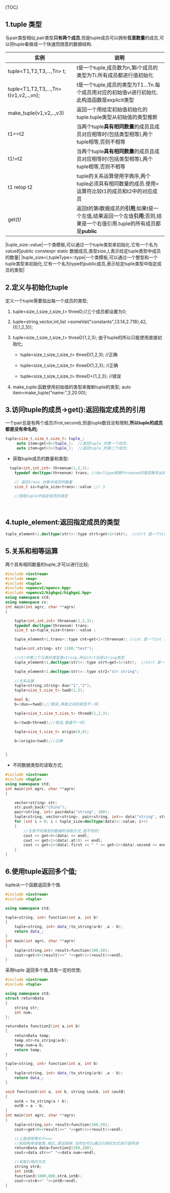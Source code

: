 [TOC]
## 1.tuple 类型
与pair类型相似,pair类型**只有两个成员**,但是tuple成员可以拥有**任意数量**的成员,可以将tuple看做成一个快速而随意的数据结构.


|实例|说明|
|------------|-----------|
|tuple<T1,T2,T3,...,Tn> t;|t是一个tuple,成员数为n,第i个成员的类型为Ti.所有成员都进行值初始化|
|tuple<T1,T2,T3,...,Tn> t(v1,v2,..,vn);|t是一个tuple,成员的类型为T1...Tn.每个成员用对应的初始值vi进行初始化.此构造函数是explicit类型|
|make_tuple(v1,v2,..,v3)|返回一个用给定初始值初始化的tuple.tuple类型从初始值的类型推断|
|t1==t2|当两个tuple**具有相同数量**的成员且成员对应相等时(包括类型相等),两个tuple相等,否则不相等|
|t1!=t2|当两个tuple**具有相同数量**的成员且成员对应相等时(包括类型相等),两个tuple相等,否则不相等|
|t1 relop t2|tuple的关系运算使用字典序,两个tuple必须具有相同数量的成员.使用<运算符比较t1的成员和t2中的对应成员|
|get<i>(t)|返回t的第i数据成员的**引用**;如果t是一个左值,结果返回一个左值**引用**;否则,结果是一个右值引用.tuple的所有成员都是**public**|

|tuple_size<tupleType>::value|一个类模板,可以通过一个tuple类型来初始化.它有一个名为value的public constexpr static 数据成员,类型size_t,表示给定tuple类型中成员的数量|
|tuple_size<i,tupleType>::type|一个类模板,可以通过一个整型和一个tuple类型来初始化,它有一个名为type的public成员,表示给定tuple类型中指定成员的类型|

## 2.定义与初始化tuple

定义一个tuple需要指出每一个成员的类型;
1. tuple<size_t,size_t,size_t> threeD;//三个成员都设置为0;
2. tuple<string,vector<double>,int,list<int> >someVal("constants",{3.14,2.718},42,{0,1,2,3});
3. tuple<size_t,size_t,size_t> threeD{1,2,3};   由于tuple的所以只能使用直接初始化;

    * tuple<size_t,size_t,size_t> threeD(1,2,3);   //正确
    * tuple<size_t,size_t,size_t> threeD{1,2,3};   //正确

    * tuple<size_t,size_t,size_t> threeD={1,2,3};   //错误

4. make_tuple:函数使用初始值的类型来推断tuple的类型;
   auto item=make_tuple("name:",3,20.00);

## 3.访问tuple的成员->get():返回指定成员的引用
一个pair总是有两个成员(first,second),但是tuple数目没有限制,**所以tuple的成员都是没有命名的;**
```cpp
tuple<size_t,size_t,size_t> tuple_;
     auto item=get<0>(tuple_);  //返回tuple_的第一个成员;
     auto item=get<1>(tuple_);  //返回tuple_的第二个成员;
```
* 获取tuple成员的数量和类型:
```cpp
  tuple<int,int,int> threenum(1,2,3);
    typedef decltype(threenum) trans; //decltype根据threenum的类型推导出类型

    // 返回trans 对象中成员的数量
	size_t sz=tuple_size<trans>::value ;// 3 

    //获取tuple中指定成员的类型

   
```
## 4.tuple_element:返回指定成员的类型
```cpp
tuple_element<1,decltype(str)>::type strt=get<1>(str); 	//strt 是一个string 类型
```

## 5.关系和相等运算
两个具有相同数量的tuple,才可以进行比较;
```cpp
#include <iostream>
#include <map>
#include <tuple>
#include <opencv2/opencv.hpp>
#include <opencv2/highgui/highgui.hpp>
using namespace std;
using namespace cv;
int main(int agrc, char **agrv)
{

	tuple<int,int,int> threenum(1,2,3);
	typedef decltype(threenum) trans;
	size_t sz=tuple_size<trans>::value ;

	tuple_element<1,trans>::type cnt=get<1>(threenum); //cnt 是一个int 类型

	tuple<int,string> str (100,"test");

	//str中第二个元素的类型是string,所以strt也是string类型
	tuple_element<1,decltype(str)>::type strt=get<1>(str); 	//strt 是一个string 类型

	tuple_element<1,decltype(str)>::type str2="str string";
	
	//关系运算
	tuple<string,string> duo("1","2");
	tuple<size_t,size_t> twoD(1,2);

	bool b;
	b=(duo==twoD);//错误,两者之间的类型不一样.

	tuple<size_t,size_t,size_t> threeD(1,2,3);

	b=(twoD<threeD);//错误,数量不一样;

	tuple<size_t,size_t> origin(0,0);

	b=(origin<twoD);//正确

	
}
```
* 不同数据类型的读取方式;
```cpp
#include <iostream>
#include <tuple>
using namespace std;
int main(int agrc, char **agrv)
{

	vector<string> str;
	str.push_back("china");
	pair<string, int> pairdata("string", 100);
	tuple<string, vector<string>, pair<string, int>> data("string", str, pairdata);
	for (int i = 0; i < tuple_size<decltype(data)>::value; i++)
	{
		//注意不同类型的数据的读取方式,是不同的;
		cout << get<0>(data) << endl;
		cout << get<1>(data).at(0) << endl;
		cout << get<2>(data).first << " " << get<2>(data).second << endl;
	}
}
```

## 6.使用tuple返回多个值;
tuple从一个函数返回多个值.
```cpp
#include <iostream>
#include <tuple>

using namespace std;

tuple<string, int> function(int a, int b)
{
	tuple<string, int> data_(to_string(a+b) ,a - b);
	return data_;
}
int main(int agrc, char **agrv)
{
	tuple<string,int> result=function(100,50);
	cout<<get<0>(result)<<" "<<get<1>(result)<<endl;
}
```
采用tuple 返回多个值,具有一定的优势;
```cpp
#include <iostream>
#include <tuple>

using namespace std;
struct returnData
{
	string str;
	int num;
};

returnData function2(int a,int b)
{
	returnData temp;
	temp.str=to_string(a+b);
	temp.num=a-b;
	return temp;
}

tuple<string, int> function(int a, int b)
{
	tuple<string, int> data_(to_string(a+b) ,a - b);
	return data_;
}

void function3(int a, int b, string &outA, int &outB)
{
	outA = to_string(a + b);
	outB = a - b;
}
int main(int agrc, char **agrv)
{
	tuple<string,int> result=function(100,50);
	cout<<get<0>(result)<<" "<<get<1>(result)<<endl;

	//上面调用等价于==>
    //和结构体或者类,相比,更加简单.当然也可以通过引用的方式进行值传递
	returnData data=function2(200,100);
	cout<<data.str<<" "<<data.num<<endl;

	//采取引用的方式
	string strA;
	int intB;
	function3(1000,800,strA,intB);
	cout<<strA<<" "<<intB<<endl;
}
```